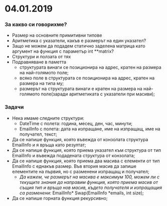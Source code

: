# 04.01.2019

### За какво си говорихме?
* Размер на основните примитивни типове
* Аритметика с указатели, какъв е размерът на един указател?
* Защо не можем да подадем статично заделена матрица като аргумент на функция с параметър int **matrix?
* Структури и ползата от тях
* Подравняване в паметта
    - структурата винаги се позиционира на адрес, кратен на размера на най-голямото поле;
    - всяко поле в структурата се позиционира на адрес, кратен на размера на типа му;
    - размерът на структурата винаги е кратен на размера на най-голямото поле(заради аритметиката с указатели при масиви);

### Задачи
* Нека имаме следните структури:
    -   DateTime с полета: година, месец, ден, час, минути;
    -   EmailInfo с полета: дата на изпращане, име на изпращащ, име на получател, текст;
* Да се напише функция, която въвежда от конзолата структура EmailInfo и я връща като резултат;
* Да се напише функция, която приема указател към структура от тип EmailInfo и въвежда подадената структура от конзолата;
* Да се напише функция, която приема два масива с елементи от тип EmailInfo с еднакъв размер. Във втория масив да запише елементите на първия, но с разменени изпращащ и получател;
    - *Да кажем, че размерът на масива е максимум 100, можем ли с текущите знания да направим функция, която приема масив от същия тип и връща нов масив, където получателя и изпращащия са разменени:* EmailInfo* Swap(EmailInfo *emails, int size);
* Да се напише горната функция рекурсивно;